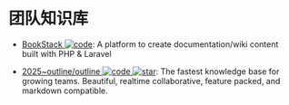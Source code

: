 # 团队知识库

- [BookStack ![code](https://ng-tech.icu/assets/code.svg)](https://github.com/BookStackApp/BookStack): A platform to create documentation/wiki content built with PHP & Laravel

- [2025~outline/outline ![code](https://ng-tech.icu/assets/code.svg) ![star](https://img.shields.io/github/stars/outline/outline)](https://github.com/outline/outline): The fastest knowledge base for growing teams. Beautiful, realtime collaborative, feature packed, and markdown compatible.
